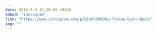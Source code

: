 ```yaml
---
date: 2016-5-9 15:20:09 +0200
embed: "instagram"
link: "https://www.instagram.com/p/BIvPsbMDORy/?taken-by=rudpunk"
img: ""
---
```


